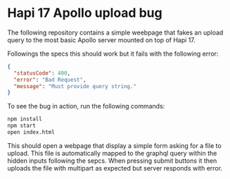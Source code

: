 # Hapi 17 Apollo upload bug

The following repository contains a simple weebpage that fakes an upload query
to the most basic Apollo server mounted on top of Hapi 17.

Followings the specs this should work but it fails with the following error:

```json
{
  "statusCode": 400,
  "error": "Bad Request",
  "message": "Must provide query string."
}
```

To see the bug in action, run the following commands:

```bash
npm install
npm start
open index.html
```

This should open a webpage that display a simple form asking for a file to upload. This file is automatically mapped to the graphql query within the hidden inputs following the sepcs. When pressing submit buttons it then uploads the file with multipart as expected but server responds with error.
